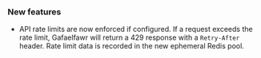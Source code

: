 ### New features

- API rate limits are now enforced if configured. If a request exceeds the rate limit, Gafaelfawr will return a 429 response with a `Retry-After` header. Rate limit data is recorded in the new ephemeral Redis pool.